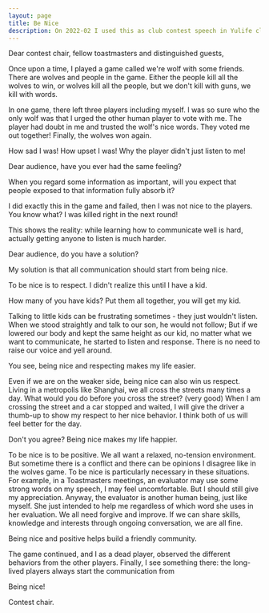 ```yaml
---
layout: page
title: Be Nice
description: On 2022-02 I used this as club contest speech in Yulife club of Toastmaster.
---
```



Dear contest chair, fellow toastmasters and distinguished guests,

Once upon a time, I played a game called we're wolf with some friends.
There are wolves and people in the game. Either the people kill all the
wolves to win, or wolves kill all the people, but we don't kill with
guns, we kill with words.

In one game, there left three players including myself. I was so sure
who the only wolf was that I urged the other human player to vote with
me. The player had doubt in me and trusted the wolf's nice words.
They voted me out together! Finally, the wolves won again.

How sad I was! How upset I was! Why the player didn't just listen to me!

Dear audience, have you ever had the same feeling?

When you regard some information as important, will you expect that
people exposed to that information fully absorb it?

I did exactly this in the game and failed, then I was not nice to the
players. You know what? I was killed right in the next round!

This shows the reality: while learning how to communicate well is hard,
actually getting anyone to listen is much harder.

Dear audience, do you have a solution?

My solution is that all communication should start from being nice.

To be nice is to respect. I didn't realize this until I have a kid.

How many of you have kids? Put them all together, you will get my kid.

Talking to little kids can be frustrating sometimes - they just wouldn't
listen. When we stood straightly and talk to our son, he would not follow;
But if we lowered our body and kept the same height as our kid, no matter
what we want to communicate, he started to listen and response. There is no
need to raise our voice and yell around.

You see, being nice and respecting makes my life easier.

Even if we are on the weaker side, being nice can also win us respect. Living
in a metropolis like Shanghai, we all cross the streets many times a day.
What would you do before you cross the street? (very good) When I am crossing
the street and a car stopped and waited, I will give the driver a thumb-up
to show my respect to her nice behavior. I think both of us will feel better
for the day.

Don't you agree? Being nice makes my life happier.

To be nice is to be positive. We all want a relaxed, no-tension environment.
But sometime there is a conflict and there can be opinions I disagree like in
the wolves game. To be nice is particularly necessary in these situations.
For example, in a Toastmasters meetings, an evaluator may use some strong
words on my speech, I may feel uncomfortable. But I should still give my
appreciation. Anyway, the evaluator is another human being, just like myself.
She just intended to help me regardless of which word she uses in her evaluation.
We all need forgive and improve. If we can share skills, knowledge and
interests through ongoing conversation, we are all fine.

Being nice and positive helps build a friendly community.

The game continued, and I as a dead player, observed the different behaviors
from the other players. Finally, I see something there: the long-lived players
always start the communication from

Being nice!

Contest chair.